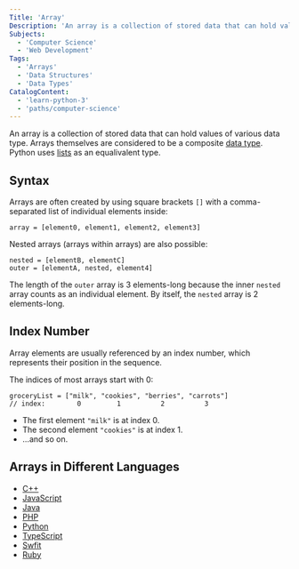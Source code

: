 ```yaml
---
Title: 'Array'
Description: 'An array is a collection of stored data that can hold values of various data type.'
Subjects:
  - 'Computer Science'
  - 'Web Development'
Tags:
  - 'Arrays'
  - 'Data Structures'
  - 'Data Types'
CatalogContent:
  - 'learn-python-3'
  - 'paths/computer-science'
---
```


An array is a collection of stored data that can hold values of various data type. Arrays themselves are considered to be a composite [data type](https://www.codecademy.com/resources/docs/general/data-types). Python uses [lists](https://www.codecademy.com/resources/docs/python/lists) as an equalivalent type.

## Syntax

Arrays are often created by using square brackets `[]` with a comma-separated list of individual elements inside:

```pseudo
array = [element0, element1, element2, element3]
```

Nested arrays (arrays within arrays) are also possible:

```pseudo
nested = [elementB, elementC]
outer = [elementA, nested, element4]
```

The length of the `outer` array is 3 elements-long because the inner `nested` array counts as an individual element. By itself, the `nested` array is 2 elements-long.

## Index Number

Array elements are usually referenced by an index number, which represents their position in the sequence.

The indices of most arrays start with 0:

```pseudo
groceryList = ["milk", "cookies", "berries", "carrots"]
// index:        0         1          2          3
```

- The first element `"milk"` is at index 0.
- The second element `"cookies"` is at index 1.
- ...and so on.

## Arrays in Different Languages

- [C++](https://www.codecademy.com/resources/docs/cpp/arrays?utm_source=docs&utm_medium=docs&utm_campaign=docs_link_test&utm_content=docs_array)
- [JavaScript](https://www.codecademy.com/resources/docs/javascript/arrays?utm_source=docs&utm_medium=docs&utm_campaign=docs_link_test&utm_content=docs_array)
- [Java](https://www.codecademy.com/resources/docs/java/arrays?utm_source=docs&utm_medium=docs&utm_campaign=docs_link_test&utm_content=docs_array)
- [PHP](https://www.codecademy.com/resources/docs/php/arrays?utm_source=docs&utm_medium=docs&utm_campaign=docs_link_test&utm_content=docs_array)
- [Python](https://www.codecademy.com/resources/docs/python/lists?utm_source=docs&utm_medium=docs&utm_campaign=docs_link_test&utm_content=docs_list)
- [TypeScript](https://www.codecademy.com/resources/docs/typescript/arrays?utm_source=docs&utm_medium=docs&utm_campaign=docs_link_test&utm_content=docs_array)
- [Swfit](https://www.codecademy.com/resources/docs/swift/arrays?utm_source=docs&utm_medium=docs&utm_campaign=docs_link_test&utm_content=docs_array)
- [Ruby](https://www.codecademy.com/resources/docs/ruby/arrays?utm_source=docs&utm_medium=docs&utm_campaign=docs_link_test&utm_content=docs_array)
